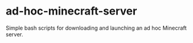 # ad-hoc-minecraft-server
Simple bash scripts for downloading and launching an ad hoc Minecraft server.
